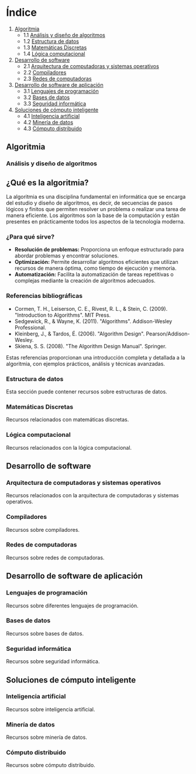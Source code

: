 # Índice

1. [Algoritmia](#algoritmia)
    - 1.1 [Análisis y diseño de algoritmos](#analisis-y-diseño-de-algoritmos)
    - 1.2 [Estructura de datos](#estructura-de-datos)
    - 1.3 [Matemáticas Discretas](#matemáticas-discretas)
    - 1.4 [Lógica computacional](#lógica-computacional)
2. [Desarrollo de software](#desarrollo-de-software)
    - 2.1 [Arquitectura de computadoras y sistemas operativos](#arquitectura-de-computadoras-y-sistemas-operativos)
    - 2.2 [Compiladores](#compiladores)
    - 2.3 [Redes de computadoras](#redes-de-computadoras)
3. [Desarrollo de software de aplicación](#desarrollo-de-software-de-aplicación)
    - 3.1 [Lenguajes de programación](#lenguajes-de-programación)
    - 3.2 [Bases de datos](#bases-de-datos)
    - 3.3 [Seguridad informática](#seguridad-informática)
4. [Soluciones de cómputo inteligente](#soluciones-de-cómputo-inteligente)
    - 4.1 [Inteligencia artificial](#inteligencia-artificial)
    - 4.2 [Minería de datos](#minería-de-datos)
    - 4.3 [Cómputo distribuido](#cómputo-distribuido)

## Algoritmia

### Análisis y diseño de algoritmos

## ¿Qué es la algoritmia?

La algoritmia es una disciplina fundamental en informática que se encarga del estudio y diseño de algoritmos, es decir, de secuencias de pasos lógicos y finitos que permiten resolver un problema o realizar una tarea de manera eficiente. Los algoritmos son la base de la computación y están presentes en prácticamente todos los aspectos de la tecnología moderna.

### ¿Para qué sirve?

- **Resolución de problemas:** Proporciona un enfoque estructurado para abordar problemas y encontrar soluciones.
- **Optimización:** Permite desarrollar algoritmos eficientes que utilizan recursos de manera óptima, como tiempo de ejecución y memoria.
- **Automatización:** Facilita la automatización de tareas repetitivas o complejas mediante la creación de algoritmos adecuados.

### Referencias bibliográficas

- Cormen, T. H., Leiserson, C. E., Rivest, R. L., & Stein, C. (2009). "Introduction to Algorithms". MIT Press.
- Sedgewick, R., & Wayne, K. (2011). "Algorithms". Addison-Wesley Professional.
- Kleinberg, J., & Tardos, É. (2006). "Algorithm Design". Pearson/Addison-Wesley.
- Skiena, S. S. (2008). "The Algorithm Design Manual". Springer.

Estas referencias proporcionan una introducción completa y detallada a la algoritmia, con ejemplos prácticos, análisis y técnicas avanzadas.


### Estructura de datos

Esta sección puede contener recursos sobre estructuras de datos.

### Matemáticas Discretas

Recursos relacionados con matemáticas discretas.

### Lógica computacional

Recursos relacionados con la lógica computacional.

## Desarrollo de software

### Arquitectura de computadoras y sistemas operativos

Recursos relacionados con la arquitectura de computadoras y sistemas operativos.

### Compiladores

Recursos sobre compiladores.

### Redes de computadoras

Recursos sobre redes de computadoras.

## Desarrollo de software de aplicación

### Lenguajes de programación

Recursos sobre diferentes lenguajes de programación.

### Bases de datos

Recursos sobre bases de datos.

### Seguridad informática

Recursos sobre seguridad informática.

## Soluciones de cómputo inteligente

### Inteligencia artificial

Recursos sobre inteligencia artificial.

### Minería de datos

Recursos sobre minería de datos.

### Cómputo distribuido

Recursos sobre cómputo distribuido.
